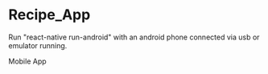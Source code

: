 # Recipe_App

Run "react-native run-android" with an android phone connected via usb or emulator running.



Mobile App